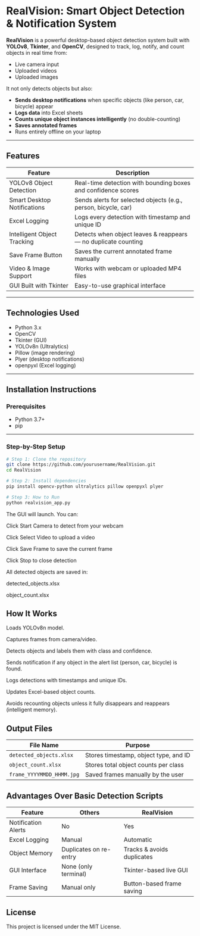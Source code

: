 #  RealVision: Smart Object Detection & Notification System

**RealVision** is a powerful desktop-based object detection system built with **YOLOv8**, **Tkinter**, and **OpenCV**, designed to track, log, notify, and count objects in real time from:
- Live camera input
- Uploaded videos
- Uploaded images

It not only detects objects but also:
- **Sends desktop notifications** when specific objects (like person, car, bicycle) appear
- **Logs data** into Excel sheets
- **Counts unique object instances intelligently** (no double-counting)
- **Saves annotated frames**
- Runs entirely offline on your laptop

---

## Features

| Feature                             | Description                                                                 |
|-------------------------------------|-----------------------------------------------------------------------------|
|  YOLOv8 Object Detection          | Real-time detection with bounding boxes and confidence scores              |
|  Smart Desktop Notifications      | Sends alerts for selected objects (e.g., person, bicycle, car)             |
|  Excel Logging                    | Logs every detection with timestamp and unique ID                          |
|  Intelligent Object Tracking      | Detects when object leaves & reappears — no duplicate counting             |
|  Save Frame Button                | Saves the current annotated frame manually                                 |
|  Video & Image Support            | Works with webcam or uploaded MP4 files                                    |
|  GUI Built with Tkinter           | Easy-to-use graphical interface                                            |

---

##  Technologies Used

- Python 3.x
- OpenCV
- Tkinter (GUI)
- YOLOv8n (Ultralytics)
- Pillow (image rendering)
- Plyer (desktop notifications)
- openpyxl (Excel logging)

---

##  Installation Instructions

###  Prerequisites

- Python 3.7+
- pip

---

###  Step-by-Step Setup

```bash
# Step 1: Clone the repository
git clone https://github.com/yourusername/RealVision.git
cd RealVision

# Step 2: Install dependencies
pip install opencv-python ultralytics pillow openpyxl plyer

# Step 3: How to Run
python realvision_app.py
```
The GUI will launch. You can:

Click Start Camera to detect from your webcam

Click Select Video to upload a video

Click Save Frame to save the current frame

Click Stop to close detection

All detected objects are saved in:

detected_objects.xlsx

object_count.xlsx

## How It Works
Loads YOLOv8n model.

Captures frames from camera/video.

Detects objects and labels them with class and confidence.

Sends notification if any object in the alert list (person, car, bicycle) is found.

Logs detections with timestamps and unique IDs.

Updates Excel-based object counts.

Avoids recounting objects unless it fully disappears and reappears (intelligent memory).

##  Output Files

| File Name                  | Purpose                                 |
|---------------------------|------------------------------------------|
| `detected_objects.xlsx`   | Stores timestamp, object type, and ID    |
| `object_count.xlsx`       | Stores total object counts per class     |
| `frame_YYYYMMDD_HHMM.jpg` | Saved frames manually by the user        |

## Advantages Over Basic Detection Scripts

| Feature             | Others                        | RealVision                        |
|---------------------|-------------------------------|------------------------------------|
|  Notification Alerts |  No                         |  Yes                             |
|  Excel Logging      |  Manual                     |  Automatic                       |
|  Object Memory       | Duplicates on re-entry     |  Tracks & avoids duplicates      |
|  GUI Interface       |  None (only terminal)        |  Tkinter-based live GUI          |
|  Frame Saving       |  Manual only                |  Button-based frame saving       |

## License
This project is licensed under the MIT License.





